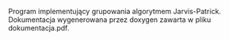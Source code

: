 Program implementujący grupowania algorytmem Jarvis-Patrick.
Dokumentacja wygenerowana przez doxygen zawarta w pliku dokumentacja.pdf.
